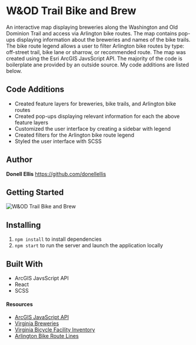 # W&OD Trail Bike and Brew
An interactive map displaying breweries along the Washington and Old Dominion Trail and access via Arlington bike routes. The map contains pop-ups displaying information about the breweries and names of the bike trails. The bike route legend allows a user to filter Arlington bike routes by type: off-street trail, bike lane or sharrow, or recommended route. The map was created using the Esri ArcGIS JavsScript API. The majority of the code is boilerplate ane provided by an outside source. My code additions are listed below.

## Code Additions
* Created feature layers for breweries, bike trails, and Arlington bike routes
* Created pop-ups displaying relevant information for each the above feature layers
* Customized the user interface by creating a sidebar with legend
* Created filters for the Arlington bike route legend
* Styled the user interface with SCSS

## Author
**Donell Ellis** https://github.com/donellellis

## Getting Started
![W&OD Trail Bike and Brew](https://i.imgur.com/BB8QcF8.jpg)

## Installing
1. `npm install` to install dependencies
2. `npm start` to run the server and launch the application locally

## Built With
* ArcGIS JavsScript API
* React
* SCSS

#### Resources
* [ArcGIS JavaScript API](https://js.arcgis.com)
* [Virginia Breweries](http://hub.arcgis.com/datasets/71afb69cb33645c5b975b425777e2087_1?geometry=-77.388%2C38.873%2C-76.894%2C38.967)
* [Virginia Bicycle Facility Inventory](http://hub.arcgis.com/datasets/abcfbd0bdc234494be9544c84f8a283e_0)
* [Arlington Bike Route Lines](http://hub.arcgis.com/datasets/3e76860e343a4462b2d724e4458c5b1d_0?geometry=-77.225%2C38.864%2C-76.978%2C38.911)


